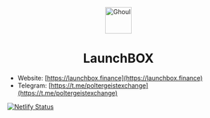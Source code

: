 <p align="center">
  <a href="https://launchbox.finance">
    <img alt="Ghoul" src="https://launchbox.finance/images/logo.svg" width="60" />
  </a>
</p>
<h1 align="center">
  LaunchBOX
</h1>


* Website: [https://launchbox.finance](https://launchbox.finance)
* Telegram: [https://t.me/poltergeistexchange](https://t.me/poltergeistexchange)

[![Netlify Status](https://api.netlify.com/api/v1/badges/bb4bcdd3-a0e6-448c-8b1c-3f98f4e64d49/deploy-status)](https://app.netlify.com/sites/stupefied-wright-fbd0e3/deploys)
